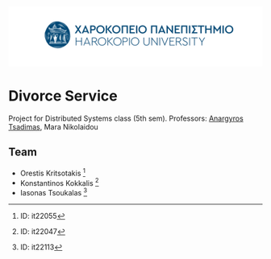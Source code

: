 ![Logo](/.readmeFiles/logos/HUA_Logo_Blue.png)

# Divorce Service

Project for Distributed Systems class (5th sem). Professors: [Anargyros Tsadimas](https://github.com/tsadimas), Mara Nikolaidou


## Team

- Orestis Kritsotakis [^1]
- Konstantinos Kokkalis [^2]
- Iasonas Tsoukalas [^3]


[^1]: ID: it22055
[^2]: ID: it22047
[^3]: ID: it22113
